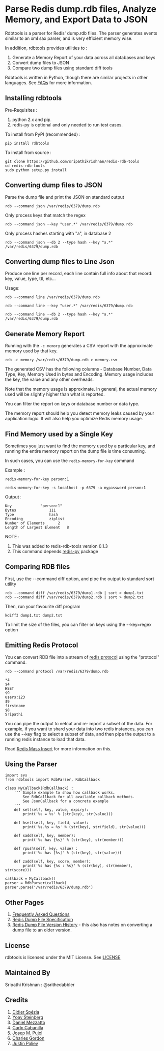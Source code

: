 # Parse Redis dump.rdb files, Analyze Memory, and Export Data to JSON #

Rdbtools is a parser for Redis' dump.rdb files. The parser generates events similar to an xml sax parser, and is very efficient memory wise.

In addition, rdbtools provides utilities to :

 1.  Generate a Memory Report of your data across all databases and keys
 2.  Convert dump files to JSON
 3.  Compare two dump files using standard diff tools

Rdbtools is written in Python, though there are similar projects in other languages. See [FAQs](https://github.com/sripathikrishnan/redis-rdb-tools/wiki/FAQs) for more information.

## Installing rdbtools ##

Pre-Requisites : 

1. python 2.x and pip.
2. redis-py is optional and only needed to run test cases.

To install from PyPI (recommended) :

    pip install rdbtools
    
To install from source : 

    git clone https://github.com/sripathikrishnan/redis-rdb-tools
    cd redis-rdb-tools
    sudo python setup.py install

## Converting dump files to JSON ##

Parse the dump file and print the JSON on standard output

    rdb --command json /var/redis/6379/dump.rdb
    
Only process keys that match the regex

    rdb --command json --key "user.*" /var/redis/6379/dump.rdb
    
Only process hashes starting with "a", in database 2 

    rdb --command json --db 2 --type hash --key "a.*" /var/redis/6379/dump.rdb

## Converting dump files to Line Json ##
Produce one line per record, each line contain full info about that record: key, value, type, ttl, etc...

Usage:

    rdb --command line /var/redis/6379/dump.rdb

    rdb --command line --key "user.*" /var/redis/6379/dump.rdb

    rdb --command line --db 2 --type hash --key "a.*" /var/redis/6379/dump.rdb

## Generate Memory Report ##

Running with the  `-c memory` generates a CSV report with the approximate memory used by that key.

    rdb -c memory /var/redis/6379/dump.rdb > memory.csv


The generated CSV has the following columns - Database Number, Data Type, Key, Memory Used in bytes and Encoding. 
Memory usage includes the key, the value and any other overheads.

Note that the memory usage is approximate. In general, the actual memory used will be slightly higher than what is reported.

You can filter the report on keys or database number or data type.

The memory report should help you detect memory leaks caused by your application logic. It will also help you optimize Redis memory usage. 

## Find Memory used by a Single Key ##

Sometimes you just want to find the memory used by a particular key, and running the entire memory report on the dump file is time consuming.

In such cases, you can use the `redis-memory-for-key` command

Example :

    redis-memory-for-key person:1
    
    redis-memory-for-key -s localhost -p 6379 -a mypassword person:1
    
Output :

    Key 			"person:1"
    Bytes				111
    Type				hash
    Encoding			ziplist
    Number of Elements		2
    Length of Largest Element	8

NOTE : 

1. This was added to redis-rdb-tools version 0.1.3
2. This command depends [redis-py](https://github.com/andymccurdy/redis-py) package

## Comparing RDB files ##

First, use the --command diff option, and pipe the output to standard sort utility

    rdb --command diff /var/redis/6379/dump1.rdb | sort > dump1.txt
    rdb --command diff /var/redis/6379/dump2.rdb | sort > dump2.txt
    
Then, run your favourite diff program

    kdiff3 dump1.txt dump2.txt

To limit the size of the files, you can filter on keys using the --key=regex option

## Emitting Redis Protocol ##

You can convert RDB file into a stream of [redis protocol](http://redis.io/topics/protocol) using the "protocol" command.

    rdb --command protocol /var/redis/6379/dump.rdb
    
    *4
    $4
    HSET
    $9
    users:123
    $9
    firstname
    $8
    Sripathi

You can pipe the output to netcat and re-import a subset of the data. 
For example, if you want to shard your data into two redis instances, you can use the --key flag to select a subset of data, 
and then pipe the output to a running redis instance to load that data.

Read [Redis Mass Insert](http://redis.io/topics/mass-insert) for more information on this.

## Using the Parser ##

    import sys
    from rdbtools import RdbParser, RdbCallback

    class MyCallback(RdbCallback) :
        ''' Simple example to show how callback works. 
            See RdbCallback for all available callback methods.
            See JsonCallback for a concrete example
        ''' 
        def set(self, key, value, expiry):
            print('%s = %s' % (str(key), str(value)))
        
        def hset(self, key, field, value):
            print('%s.%s = %s' % (str(key), str(field), str(value)))
        
        def sadd(self, key, member):
            print('%s has {%s}' % (str(key), str(member)))
        
        def rpush(self, key, value) :
            print('%s has [%s]' % (str(key), str(value)))
        
        def zadd(self, key, score, member):
            print('%s has {%s : %s}' % (str(key), str(member), str(score)))

    callback = MyCallback()
    parser = RdbParser(callback)
    parser.parse('/var/redis/6379/dump.rdb')

## Other Pages

 1. [Frequently Asked Questions](https://github.com/sripathikrishnan/redis-rdb-tools/wiki/FAQs)
 2. [Redis Dump File Specification](https://github.com/sripathikrishnan/redis-rdb-tools/wiki/Redis-RDB-Dump-File-Format)
 3. [Redis Dump File Version History](https://github.com/sripathikrishnan/redis-rdb-tools/blob/master/docs/RDB_Version_History.textile) - this also has notes on converting a dump file to an older version.

## License

rdbtools is licensed under the MIT License. See [LICENSE](https://github.com/sripathikrishnan/redis-rdb-tools/blob/master/LICENSE)

## Maintained By 

Sripathi Krishnan : @srithedabbler

## Credits

 1. [Didier Spézia](https://twitter.com/#!/didier_06)
 2. [Yoav Steinberg](https://github.com/yoav-steinberg)
 3. [Daniel Mezzatto](https://github.com/mezzatto)
 4. [Carlo Cabanilla](https://github.com/clofresh)
 5. [Josep M. Pujol](https://github.com/solso)
 6. [Charles Gordon](https://github.com/cgordon)
 7. [Justin Poliey](https://github.com/jdp)

